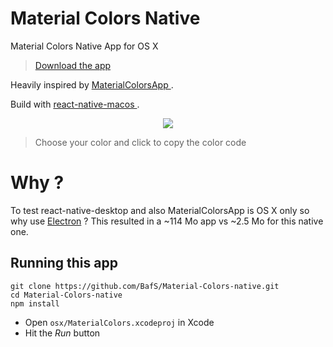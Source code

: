 # Material Colors Native

Material Colors Native App for OS X

> [Download the app](https://github.com/BafS/Material-Colors-native/releases/download/v0.2.0/MaterialColors.zip)

Heavily inspired by [MaterialColorsApp
](https://github.com/romannurik/MaterialColorsApp).

Build with [react-native-macos
](https://github.com/ptmt/react-native-macos).

<p align="center">
	<img src="http://i.imgur.com/jIJ4Gcf.gif">
</p>

> Choose your color and click to copy the color code

# Why ?

To test react-native-desktop and also MaterialColorsApp is OS X only so why use [Electron](http://electron.atom.io) ? This resulted in a ~114 Mo app vs ~2.5 Mo for this native one.

## Running this app

```
git clone https://github.com/BafS/Material-Colors-native.git
cd Material-Colors-native
npm install
```

- Open `osx/MaterialColors.xcodeproj` in Xcode
- Hit the *Run* button
